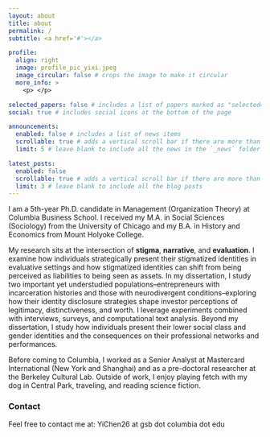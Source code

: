 ```yaml
---
layout: about
title: about
permalink: /
subtitle: <a href='#'></a>

profile:
  align: right
  image: profile_pic_yixi.jpeg
  image_circular: false # crops the image to make it circular
  more_info: > 
    <p> </p>

selected_papers: false # includes a list of papers marked as "selected={true}"
social: true # includes social icons at the bottom of the page

announcements:
  enabled: false # includes a list of news items
  scrollable: true # adds a vertical scroll bar if there are more than 3 news items
  limit: 5 # leave blank to include all the news in the `_news` folder

latest_posts:
  enabled: false
  scrollable: true # adds a vertical scroll bar if there are more than 3 new posts items
  limit: 3 # leave blank to include all the blog posts
---
```


I am a 5th-year Ph.D. candidate in Management (Organization Theory) at Columbia Business School. I received my M.A. in Social Sciences (Sociology) from the University of Chicago and my B.A. in History and Economics from Mount Holyoke College. 

My research sits at the intersection of **stigma**, **narrative**, and **evaluation**. I examine how individuals strategically present their stigmatized identities in evaluative settings and how stigmatized identities can shift from being perceived as liabilities to being seen as assets. In my dissertation, I study two important yet understudied populations–entrepreneurs with incarceration histories and those with neurodivergent conditions–exploring how their identity disclosure strategies shape investor perceptions of legitimacy, distinctiveness, and worth. I leverage experiments combined with interviews, surveys, and computational text analysis. Beyond my dissertation, I study how individuals present their lower social class and gender identities and the consequences on their professional networks and performances.

Before coming to Columbia, I worked as a Senior Analyst at Mastercard International (New York and Shanghai) and as a pre-doctoral researcher at the Berkeley Cultural Lab. Outside of work, I enjoy playing fetch with my dog in Central Park, traveling, and reading science fiction.

### Contact
Feel free to contact me at: YiChen26 at gsb dot columbia dot edu